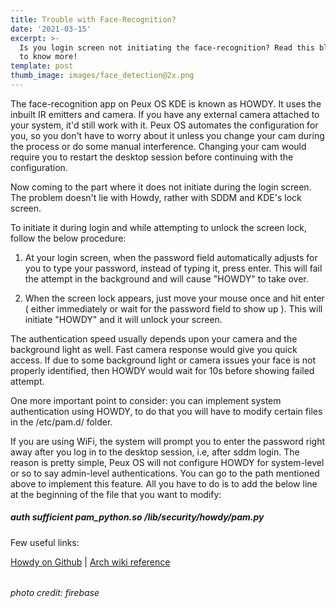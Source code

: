 ```yaml
---
title: Trouble with Face-Recognition?
date: '2021-03-15'
excerpt: >-
  Is you login screen not initiating the face-recognition? Read this blog post
  to know more!
template: post
thumb_image: images/face_detection@2x.png
---
```

The face-recognition app on Peux OS KDE is known as HOWDY. It uses the inbuilt IR emitters and camera. If you have any external camera attached to your system, it'd still work with it. Peux OS automates the configuration for you, so you don't have to worry about it unless you change your cam during the process or do some manual interference. Changing your cam would require you to restart the desktop session before continuing with the configuration.

Now coming to the part where it does not initiate during the login screen. The problem doesn't lie with Howdy, rather with SDDM and KDE's lock screen. 

To initiate it during login and while attempting to unlock the screen lock, follow the below procedure:

1.  At your login screen, when the password field automatically adjusts for you to type your password, instead of typing it, press enter. This will fail the attempt in the background and will cause "HOWDY" to take over.

2.  When the screen lock appears, just move your mouse once and hit enter ( either immediately or wait for the password field to show up ). This will initiate "HOWDY" and it will unlock your screen.

The authentication speed usually depends upon your camera and the background light as well. Fast camera response would give you quick access. If due to some background light or camera issues your face is not properly identified, then HOWDY would wait for 10s before showing failed attempt.

One more important point to consider: you can implement system authentication using  HOWDY, to do that you will have to modify certain files in the /etc/pam.d/ folder. 

If you are using WiFi, the system will prompt you to enter the password right away after you log in to the desktop session, i.e, after sddm login. The reason is pretty simple, Peux OS will not configure HOWDY for system-level or so to say admin-level authentications. You can go to the path mentioned above to implement this feature. All you have to do is to add the below line at the beginning of the file that you want to modify:

##### auth sufficient pam_python.so /lib/security/howdy/pam.py

Few useful links:

[Howdy on Github](https://github.com/boltgolt/howdy)   |    [Arch wiki reference](https://wiki.archlinux.org/index.php/Howdy)



######

###### photo credit: firebase
